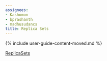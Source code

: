 ```yaml
---
assignees:
- Kashomon
- bprashanth
- madhusudancs
title: Replica Sets
---
```


{% include user-guide-content-moved.md %}

[ReplicaSets](/docs/concepts/workloads/controllers/replicaset/)
